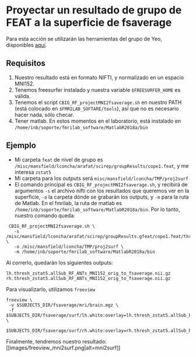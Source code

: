 # Proyectar un resultado de grupo de FEAT a la superficie de fsaverage

Para esta acción se utilizarán las herramientas del grupo de Yeo, disponibles [aquí](https://github.com/ThomasYeoLab/CBIG/tree/master/stable_projects/registration/Wu2017_RegistrationFusion).


## Requisitos
1. Nuestro resultado está en formato NIFTI, y normalizado en un espacio MNI152.
1. Tenemos freesurfer instalado y nuestra variable `$FREESURFER_HOME` es válida.
1. Tenemos el script `CBIG_RF_projectMNI2fsaverage.sh` en nuestro PATH (está colocado en `$FMRILAB_SOFTARE/tools`), así que no es necesario hacer nada, sólo checar.
1. Tener matlab. En estos momentos en el laboratorio, está instalado en `/home/inb/soporte/fmrilab_software/MatlabR2018a/bin`



## Ejemplo
* Mi carpeta `feat` de nivel de grupo es `/misc/mansfield/lconcha/arafat/scirep/groupResults/cope1.feat`, y me interesa `zstat5`
* Mi carpeta para los outputs será `misc/mansfield/lconcha/TMP/proj2surf`
* El comando principal es `CBIG_RF_projectMNI2fsaverage.sh`, y recibirá de argumentos `-s` el archivo nifti con los resultados que queremos ver en la superficie, `-o` la carpeta dónde se grabarán los outputs, y `-m` para la ruta de Matlab. En el fmrilab, la ruta de matlab es `/home/inb/soporte/fmrilab_software/MatlabR2018a/bin`. Por lo tanto, nuestro comando queda:
```
 CBIG_RF_projectMNI2fsaverage.sh \
   -s  /misc/mansfield/lconcha/arafat/scirep/groupResults.gfeat/cope1.feat/thresh_zstat5.nii.gz  \
   -o /misc/mansfield/lconcha/TMP/proj2surf \
   -m /home/inb/soporte/fmrilab_software/MatlabR2018a/bin
```

Al correrlo, quedarán los siguientes outputs:
```
lh.thresh_zstat5.allSub_RF_ANTs_MNI152_orig_to_fsaverage.nii.gz
rh.thresh_zstat5.allSub_RF_ANTs_MNI152_orig_to_fsaverage.nii.gz
```

Para visualizarlo, utilizamos `freeview`

```
freeview \
 -v $SUBJECTS_DIR/fsaverage/mri/brain.mgz \
 -f $SUBJECTS_DIR/fsaverage/surf/lh.white:overlay=lh.thresh_zstat5.allSub_RF_ANTs_MNI152_orig_to_fsaverage.nii.gz \
 $SUBJECTS_DIR/fsaverage/surf/rh.white:overlay=rh.thresh_zstat5.allSub_RF_ANTs_MNI152_orig_to_fsaverage.nii.gz
```
Finalmente, tendremos nuestro resultado:
[[images/freeview_mni2surf.png|alt=mni2surf]]
